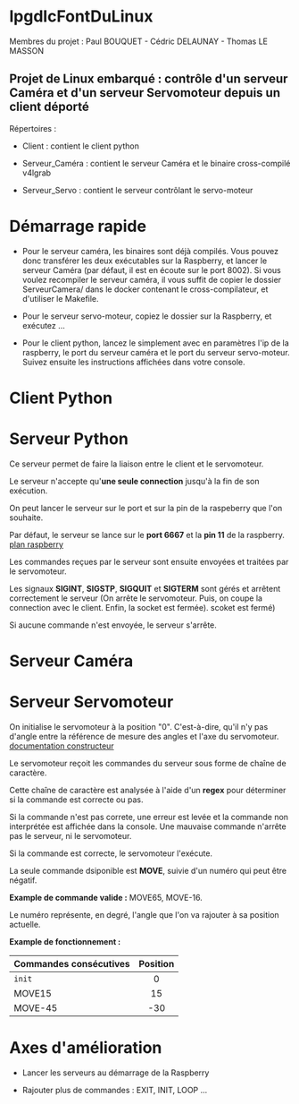 # **lpgdlcFontDuLinux**

Membres du projet : Paul BOUQUET - Cédric DELAUNAY - Thomas LE MASSON

## **Projet de Linux embarqué : contrôle d'un serveur Caméra et d'un serveur Servomoteur depuis un client déporté**

Répertoires :

- Client : contient le client python

- Serveur_Caméra : contient le serveur Caméra et le binaire cross-compilé v4lgrab

- Serveur_Servo  : contient le serveur contrôlant le servo-moteur

# **Démarrage rapide**

- Pour le serveur caméra, les binaires sont déjà compilés. Vous pouvez donc transférer les deux
  exécutables sur la Raspberry, et lancer le serveur Caméra (par défaut, il est en écoute sur le
  port 8002). Si vous voulez recompiler le serveur caméra, il vous suffit de copier le dossier
  ServeurCamera/ dans le docker contenant le cross-compilateur, et d'utiliser le Makefile.

- Pour le serveur servo-moteur, copiez le dossier sur la Raspberry, et exécutez ... 

- Pour le client python, lancez le simplement avec en paramètres l'ip de la raspberry, le port du
  serveur caméra et le port du serveur servo-moteur. Suivez ensuite les instructions affichées dans
  votre console.


# **Client Python**

# **Serveur Python**

Ce serveur permet de faire la liaison entre le client et le servomoteur.

Le serveur n'accepte qu'**une seule connection** jusqu'à la fin de son exécution.

On peut lancer le serveur sur le port et sur la pin de la raspeberry que l'on souhaite.

Par défaut, le serveur se lance sur le **port 6667** et la **pin 11** de la raspberry. [plan
raspberry](schema_raspeberryPI3)

Les commandes reçues par le serveur sont ensuite envoyées et traitées par le servomoteur.

Les signaux **SIGINT**, **SIGSTP**, **SIGQUIT** et **SIGTERM** sont gérés et arrêtent correctement
le serveur (On arrête le servomoteur. Puis, on coupe la connection avec le client. Enfin, la socket
est fermée). scoket est fermé)

Si aucune commande n'est envoyée, le serveur s'arrête.

# **Serveur Caméra**

# **Serveur Servomoteur**

On initialise le servomoteur à la position "0". C'est-à-dire, qu'il n'y pas d'angle entre la
référence de mesure des angles et l'axe du servomoteur. [documentation
constructeur](documentation_MicroServoSG90)

Le servomoteur reçoit les commandes du serveur sous forme de chaîne de caractère.

Cette chaîne de caractère est analysée à l'aide d'un **regex** pour déterminer si la commande est
correcte ou pas.

Si la commande n'est pas correte, une erreur est levée et la commande non interprétée est affichée
dans la console. Une mauvaise commande n'arrête pas le serveur, ni le servomoteur.

Si la commande est correcte, le servomoteur l'exécute.

La seule commande dsiponible est **MOVE**, suivie d'un numéro qui peut être négatif.

**Example de commande valide :** MOVE65, MOVE-16.

Le numéro représente, en degré, l'angle que l'on va rajouter à sa position actuelle.

**Example de fonctionnement :**

| Commandes consécutives | Position |
| ---------------------- | :------: |
| ```init```             |    0     |
| MOVE15                 |    15    |
| MOVE-45                |   -30    |


# **Axes d'amélioration**

- Lancer les serveurs au démarrage de la Raspberry

- Rajouter plus de commandes : EXIT, INIT, LOOP ...

[schema_raspeberryPI3]:
https://docs.microsoft.com/en-us/windows/iot-core/media/pinmappingsrpi/rp2_pinout.png

[documentation_MicroServoSG90]:
http://www.ee.ic.ac.uk/pcheung/teaching/de1_ee/stores/sg90_datasheet.pdf

